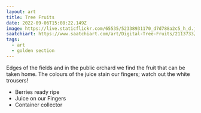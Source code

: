 ```yaml
---
layout: art
title: Tree Fruits
date: 2022-09-06T15:08:22.149Z
image: https://live.staticflickr.com/65535/52338931170_d7d788a2c5_h_d.jpg
saatchiart: https://www.saatchiart.com/art/Digital-Tree-Fruits/2113733/9913615/view
tags:
  - art
  - golden section
---
```

Edges of the fields and in the public orchard we find the fruit that can be taken home. The colours of the juice stain our fingers; watch out the white trousers!

* Berries ready ripe
* Juice on our Fingers
* Container collector